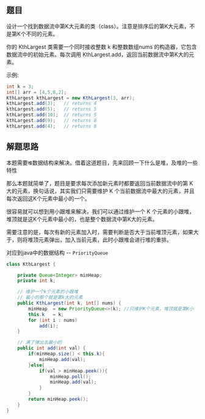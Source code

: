 ## 题目

设计一个找到数据流中第K大元素的类（class）。注意是排序后的第K大元素，不是第K个不同的元素。 

你的 KthLargest 类需要一个同时接收整数 k 和整数数组nums 的构造器，它包含数据流中的初始元素。每次调用 KthLargest.add，返回当前数据流中第K大的元素。 

示例: 

```java
int k = 3;
int[] arr = [4,5,8,2];
KthLargest kthLargest = new KthLargest(3, arr);
kthLargest.add(3);   // returns 4
kthLargest.add(5);   // returns 5
kthLargest.add(10);  // returns 5
kthLargest.add(9);   // returns 8
kthLargest.add(4);   // returns 8
```

## 解题思路

本题需要`堆`数据结构来解决。借着这道题目，先来回顾一下什么是堆，及堆的一些特性


那么本题就简单了，题目是要求每次添加新元素时都要返回当前数据流中的第 K 大的元素，换句话说，其实我们只需要维护 K 个当前数据流中最大的元素，并且每次返回这K个元素中最小的一个。

很容易就可以想到用小跟堆来解决，我们可以通过维护一个 K 个元素的小跟堆，堆顶就是这K个元素中最小的，也是整个数据流中第K大的元素。

需要注意的是，每次有新的元素加入时，需要判断是否大于当前堆顶元素，如果大于，则将堆顶元素弹出，加入当前元素，此时小跟堆会进行堆的重排。

对应到java中的数据结构 -- `PriorityQueue`

```java
class KthLargest {

    private Queue<Integer> minHeap;
    private int k;

    // 维护一个k个元素的小跟堆
    // 最小的那个就是第k大的元素
    public KthLargest(int k, int[] nums) {
        minHeap  = new PriorityQueue<>(k); //只维护K个元素，堆顶就是第K小
        this.k   = k;
        for (int i : nums)
            add(i);
    }

    // 满了弹出去最小的
    public int add(int val) {
        if(minHeap.size() < this.k){
            minHeap.add(val);
        }else{
            if(val > minHeap.peek()){
                minHeap.poll();
                minHeap.add(val);
            }
        }
        return minHeap.peek();
    }
}
```